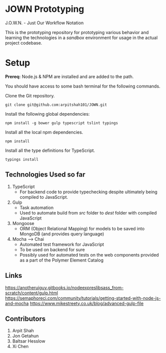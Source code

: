 # JOWN Prototyping
J.O.W.N. - Just Our Workflow Notation

This is the prototyping repository for prototyping various behavior and learning the technologies in a *sandbox* environment for usage in the actual project codebase.

# Setup

**Prereq:** Node.js & NPM are installed and are added to the path.

You should have access to some bash terminal for the following commands. 

Clone the Git repository. 
```
git clone git@github.com:arpitshah101/JOWN.git
```

Install the following global dependencies:  
```
npm install -g bower gulp typescript tslint typings
```

Install all the local npm dependencies. 
```
npm install
```

Install all the type definitions for TypeScript. 
```
typings install
```


## Technologies Used so far
1. TypeScript
    * For backend code to provide typechecking despite ultimately being compiled to JavaScript.
2. Gulp
    * Task automation
    * Used to automate build from *src* folder to *dest* folder with compiled JavaScript 
3. Mongoose
    * ORM (Object Relational Mapping) for models to be saved into MongoDB (and provides query language)
4. Mocha --> Chai
    * Automated test framework for JavaScript
    * To be used on backend for sure
    * Possibly used for automated tests on the web components provided as a part of the Polymer Element Catalog

## Links
https://anotheruiguy.gitbooks.io/nodeexpreslibsass_from-scratch/content/gulp.html
https://semaphoreci.com/community/tutorials/getting-started-with-node-js-and-mocha
https://www.mikestreety.co.uk/blog/advanced-gulp-file

## Contributors
1. Arpit Shah
2. Jon Getahun
3. Baltsar Hesslow
4. Xi Chen